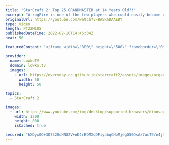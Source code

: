 ```yaml
---
title: "StarCraft 2: Top 25 GRANDMASTER at 14 Years Old?!"
excerpt: "ArrogFire is one of the few players who could easily become one of the next great pro gamers in StarCraft 2. In this Protoss versus Protoss he's up against ForJumy.  ForJumy versus Cham: https://youtu.be/7kVoURxrs0c  Support my work on Patreon: https://www.patreon.com/lowkotv Become a YouTube member:"
originalUrl: https://youtube.com/watch?v=BA5RhDAAEDY
type: video
length: PT22M10S
publishedDateTime: 2022-02-16T14:46:34Z
heat: 50

featuredContent: "<iframe width=\"800\" height=\"500\" frameborder=\"0\" src=\"https://www.youtube.com/embed/BA5RhDAAEDY\" allow=\"accelerometer; autoplay; encrypted-media; gyroscope; picture-in-picture\" allowfullscreen></iframe>"

provider:
  name: LowkoTV
  domain: lowko.tv
  images:
    - url: https://everyday-cc.github.io/starcraft2/assets/images/organizations/lowko.tv-50x50.jpg
      width: 50
      height: 50

topics:
  - StarCraft 2

images:
  - url: https://www.youtube.com/img/desktop/supported_browsers/dinosaur.png
    width: 1200
    height: 800
    isCached: true

secured: "hXDyx0O+3Q732GoHNG2V+nK4rEDMXqDFiyabqCNoMjegG50DsAz7ucT9/n4j1ZqtIM9gQjuvtKB/0WVaTfHbCPY2e2d4xksOLvDWFE3cXBO5GdciVQE7723KKyOyRWSFAEegnuhHdM2rR50vbBsDXPmGVpP+a4M0ZTbtbbeIpmXBt+b7tOCk8AUhXMTGEm267gcSSsCTJ4fPPc2Kfwo/NI0Z9Wb+U5y2ySdZnF53fIknU734D5S/JiY4IhdX+auNFwuCCyAd3Zr/IjkG8ZIDCpc6YcgLd1efx8Mn03Egar0mArFDF8B6w/MPUalOzdy6t0s3YET2uo+4fVZGRCXVfWN3LCgwcWnvJ1U3pz8QK/7c3qDUFnjB/52i/oKQnc2s9NiHY6uBf7aSgizV71Kf8q8tcM1DJ9aHBd4RkGrQBpw=;SdsvF2VA7KlglS3NnRcARg=="
---
```


